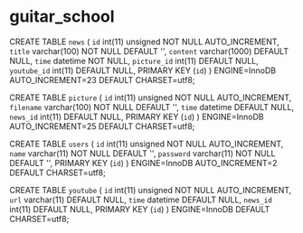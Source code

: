 # guitar_school

CREATE TABLE `news` (
  `id` int(11) unsigned NOT NULL AUTO_INCREMENT,
  `title` varchar(100) NOT NULL DEFAULT '',
  `content` varchar(1000) DEFAULT NULL,
  `time` datetime NOT NULL,
  `picture_id` int(11) DEFAULT NULL,
  `youtube_id` int(11) DEFAULT NULL,
  PRIMARY KEY (`id`)
) ENGINE=InnoDB AUTO_INCREMENT=23 DEFAULT CHARSET=utf8;

CREATE TABLE `picture` (
  `id` int(11) unsigned NOT NULL AUTO_INCREMENT,
  `filename` varchar(100) NOT NULL DEFAULT '',
  `time` datetime DEFAULT NULL,
  `news_id` int(11) DEFAULT NULL,
  PRIMARY KEY (`id`)
) ENGINE=InnoDB AUTO_INCREMENT=25 DEFAULT CHARSET=utf8;

CREATE TABLE `users` (
  `id` int(11) unsigned NOT NULL AUTO_INCREMENT,
  `name` varchar(11) NOT NULL DEFAULT '',
  `password` varchar(11) NOT NULL DEFAULT '',
  PRIMARY KEY (`id`)
) ENGINE=InnoDB AUTO_INCREMENT=2 DEFAULT CHARSET=utf8;

CREATE TABLE `youtube` (
  `id` int(11) unsigned NOT NULL AUTO_INCREMENT,
  `url` varchar(11) DEFAULT NULL,
  `time` datetime DEFAULT NULL,
  `news_id` int(11) DEFAULT NULL,
  PRIMARY KEY (`id`)
) ENGINE=InnoDB DEFAULT CHARSET=utf8;
